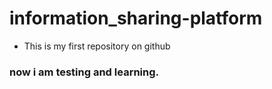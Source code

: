 # information_sharing-platform
* This is my first repository on github 
### now  i am testing and learning.
